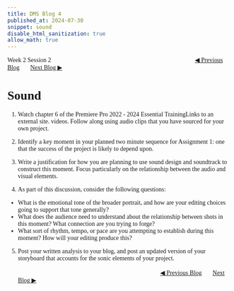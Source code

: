 ```yaml
---
title: DMS Blog 4
published_at: 2024-07-30
snippet: sound
disable_html_sanitization: true
allow_math: true
---
```

<font face="Times New Roman">
Week 2 Session 2
<a href="https://d20502-d-dms1-blog-38.deno.dev/third-blog-post" class="button" style="margin-left:23em">◀︎ Previous Blog</a>&nbsp;&nbsp;&nbsp;&nbsp;&nbsp;&nbsp;
<a href="https://d20502-d-dms1-blog-38.deno.dev/fifth-blog-post" class="button">Next Blog ▶︎</a>

# Sound

1. Watch chapter 6 of the Premiere Pro 2022 - 2024 Essential TrainingLinks to an external site. videos. Follow along using audio clips that you have sourced for your own project.

2. Identify a key moment in your planned two minute sequence for Assignment 1: one that the success of the project is likely to depend upon.

3. Write a justification for how you are planning to use sound design and soundtrack to construct this moment. Focus particularly on the relationship between the audio and visual elements. 

4. As part of this discussion, consider the following questions:

  - What is the emotional tone of the broader portrait, and how are your editing choices going to support that tone generally?
  - What does the audience need to understand about the relationship between shots in this moment? What connection are you trying to forge?
  - What sort of rhythm, tempo, or pace are you attempting to establish during this moment? How will your editing produce this?

5. Post your written analysis to your blog, and post an updated version of your storyboard that accounts for the sonic elements of your project.
<br></br>
<a href="https://d20502-d-dms1-blog-38.deno.dev/third-blog-post" class="button" style="margin-left:23em">◀︎ Previous Blog</a>&nbsp;&nbsp;&nbsp;&nbsp;&nbsp;&nbsp;
<a href="https://d20502-d-dms1-blog-38.deno.dev/fifth-blog-post" class="button">Next Blog ▶︎</a>
</font>